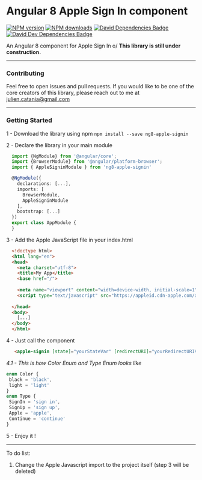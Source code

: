 # Angular 8 Apple Sign In component 
<!-- BADGES/ -->

<span class="badge-npmversion"><a href="https://npmjs.org/package/ng8-apple-signin" title="View this project on NPM"><img src="https://img.shields.io/npm/v/ng8-apple-signin.svg" alt="NPM version" /></a></span>
<span class="badge-npmdownloads"><a href="https://npmjs.org/package/ng8-apple-signin" title="View this project on NPM"><img src="https://img.shields.io/npm/dm/ng8-apple-signin.svg" alt="NPM downloads" /></a></span>
<span class="badge-badge"><a href="https://david-dm.org/Juu-/ng8-apple-signin" title="David Dependencies Badge"><img src="https://david-dm.org/Juu-/ng8-apple-signin/status.svg" alt="David Dependencies Badge" /></a></span>
<span class="badge-badge"><a href="https://david-dm.org/Juu-/ng8-apple-signin?type=dev" title="David Dev Dependencies Badge"><img src="https://david-dm.org/Juu-/ng8-apple-signin/dev-status.svg" alt="David Dev Dependencies Badge" /></a></span>

<!-- /BADGES -->
An Angular 8 component for Apple Sign In o/
**This library is still under construction.**

------------

### Contributing
Feel free to open issues and pull requests. If you would like to be one of the core creators of this library, please reach out to me at julien.catania@gmail.com

------------

### <a name="gstart">Getting Started</a>
1 - Download the library using npm `npm install --save ng8-apple-signin`

2 - Declare the library in your main module
  ```typescript
    import {NgModule} from '@angular/core';
    import {BrowserModule} from '@angular/platform-browser';
    import { AppleSigninModule } from 'ng8-apple-signin'
  
    @NgModule({
      declarations: [...],
      imports: [
        BrowserModule,
        AppleSigninModule
      ],
      bootstrap: [...]
    })
    export class AppModule {
    }
  ``` 
3 - Add the Apple JavaScript file in your index.html
  ```html
    <!doctype html>
    <html lang="en">
    <head>
      <meta charset="utf-8">
      <title>My App</title>
      <base href="/">
    
      <meta name="viewport" content="width=device-width, initial-scale=1">
      <script type="text/javascript" src="https://appleid.cdn-apple.com/appleauth/static/jsapi/appleid/1/en_US/appleid.auth.js"></script>
    
    </head>
    <body>
      [...]
    </body>
    </html>
  ```
4 - Just call the component
  ```html
     <apple-signin [state]="yourStateVar" [redirectURI]="yourRedirectURIVar" [scope]="yourScopeVar" [clientId]="yourClientIdVar" color="light" type="sign up"></apple-signin>
 ``` 
_4.1 - This is how Color Enum and Type Enum looks like_
 ```typescript
enum Color {
  black = 'black',
  light = 'light'
}
enum Type {
  SignIn = 'sign in',
  SignUp = 'sign up',
  Apple = 'apple',
  Continue = 'continue'
}
```
  
5 - Enjoy it !

------------

To do list:
  1. Change the Apple Javascript import to the project itself (step 3 will be deleted)

